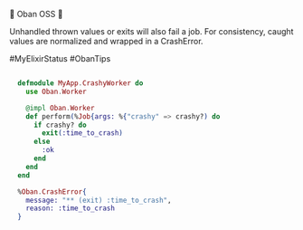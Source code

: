 💎 Oban OSS 💎

Unhandled thrown values or exits will also fail a job. For consistency, caught values are normalized and wrapped in a CrashError.

#MyElixirStatus #ObanTips


```elixir

  defmodule MyApp.CrashyWorker do
    use Oban.Worker

    @impl Oban.Worker
    def perform(%Job{args: %{"crashy" => crashy?) do
      if crashy? do
        exit(:time_to_crash)
      else
        :ok
      end
    end
  end

  %Oban.CrashError{
    message: "** (exit) :time_to_crash",
    reason: :time_to_crash
  }

```
